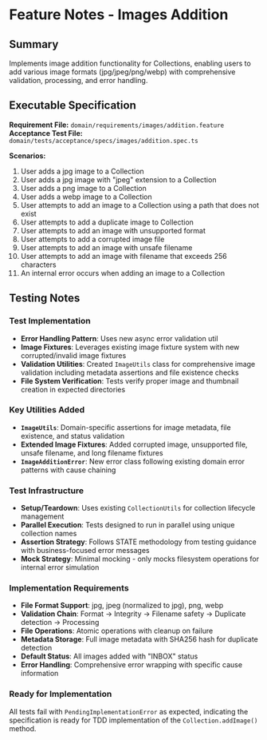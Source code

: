 # Feature Notes - Images Addition

## Summary
Implements image addition functionality for Collections, enabling users to add various image formats (jpg/jpeg/png/webp) with comprehensive validation, processing, and error handling.

## Executable Specification
**Requirement File:** `domain/requirements/images/addition.feature`  
**Acceptance Test File:** `domain/tests/acceptance/specs/images/addition.spec.ts`

**Scenarios:**
1. User adds a jpg image to a Collection
2. User adds a jpg image with "jpeg" extension to a Collection
3. User adds a png image to a Collection
4. User adds a webp image to a Collection
5. User attempts to add an image to a Collection using a path that does not exist
6. User attempts to add a duplicate image to Collection
7. User attempts to add an image with unsupported format
8. User attempts to add a corrupted image file
9. User attempts to add an image with unsafe filename
10. User attempts to add an image with filename that exceeds 256 characters
11. An internal error occurs when adding an image to a Collection

## Testing Notes

### Test Implementation
- **Error Handling Pattern**: Uses new async error validation util
- **Image Fixtures**: Leverages existing image fixture system with new corrupted/invalid image fixtures
- **Validation Utilities**: Created `ImageUtils` class for comprehensive image validation including metadata assertions and file existence checks
- **File System Verification**: Tests verify proper image and thumbnail creation in expected directories

### Key Utilities Added
- **`ImageUtils`**: Domain-specific assertions for image metadata, file existence, and status validation
- **Extended Image Fixtures**: Added corrupted image, unsupported file, unsafe filename, and long filename fixtures  
- **`ImageAdditionError`**: New error class following existing domain error patterns with cause chaining

### Test Infrastructure
- **Setup/Teardown**: Uses existing `CollectionUtils` for collection lifecycle management
- **Parallel Execution**: Tests designed to run in parallel using unique collection names
- **Assertion Strategy**: Follows STATE methodology from testing guidance with business-focused error messages
- **Mock Strategy**: Minimal mocking - only mocks filesystem operations for internal error simulation

### Implementation Requirements
- **File Format Support**: jpg, jpeg (normalized to jpg), png, webp
- **Validation Chain**: Format → Integrity → Filename safety → Duplicate detection → Processing
- **File Operations**: Atomic operations with cleanup on failure
- **Metadata Storage**: Full image metadata with SHA256 hash for duplicate detection
- **Default Status**: All images added with "INBOX" status
- **Error Handling**: Comprehensive error wrapping with specific cause information

### Ready for Implementation
All tests fail with `PendingImplementationError` as expected, indicating the specification is ready for TDD implementation of the `Collection.addImage()` method.
